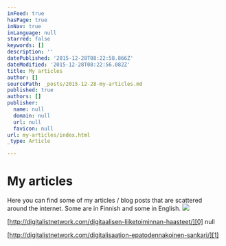 ```yaml
---
inFeed: true
hasPage: true
inNav: true
inLanguage: null
starred: false
keywords: []
description: ''
datePublished: '2015-12-28T08:22:58.866Z'
dateModified: '2015-12-28T08:22:56.082Z'
title: My articles
author: []
sourcePath: _posts/2015-12-28-my-articles.md
published: true
authors: []
publisher:
  name: null
  domain: null
  url: null
  favicon: null
url: my-articles/index.html
_type: Article

---
```

# My articles

Here you can find some of my articles / blog posts that are scattered around the internet. Some are in Finnish and some in English.
![](https://the-grid-user-content.s3-us-west-2.amazonaws.com/0a232660-cb21-4715-ab91-20b8b1a4f13f.jpg)

[http://digitalistnetwork.com/digitaalisen-liiketoiminnan-haasteet/][0]
null

[http://digitalistnetwork.com/digitalisaation-epatodennakoinen-sankari/][1]

[0]: http://digitalistnetwork.com/digitaalisen-liiketoiminnan-haasteet/
[1]: http://digitalistnetwork.com/digitalisaation-epatodennakoinen-sankari/